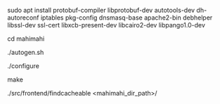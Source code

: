 sudo apt install protobuf-compiler libprotobuf-dev autotools-dev dh-autoreconf iptables pkg-config dnsmasq-base apache2-bin debhelper libssl-dev ssl-cert libxcb-present-dev libcairo2-dev libpango1.0-dev

cd mahimahi

./autogen.sh

./configure

make

./src/frontend/findcacheable <mahimahi_dir_path>/
